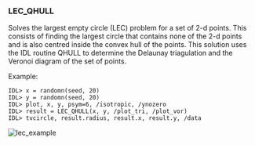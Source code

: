 ### LEC_QHULL

Solves the largest empty circle (LEC) problem for a set of 2-d points.
This consists of finding the largest circle that contains none of the
2-d points and is also centred inside the convex hull of the points.
This solution uses the IDL routine QHULL to determine the Delaunay
triagulation and the Veronoi diagram of the set of points.

Example:
```IDL
IDL> x = randomn(seed, 20)
IDL> y = randomn(seed, 20)
IDL> plot, x, y, psym=6, /isotropic, /ynozero
IDL> result = LEC_QHULL(x, y, /plot_tri, /plot_vor)
IDL> tvcircle, result.radius, result.x, result.y, /data
```
![lec_example](https://cloud.githubusercontent.com/assets/9730969/13685893/0955d536-e767-11e5-9d3b-c30266ab3a99.gif)
